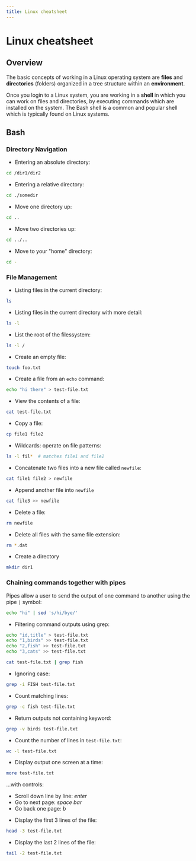 ```yaml
---
title: Linux cheatsheet
---
```


# Linux cheatsheet

## Overview

The basic concepts of working in a Linux operating system are **files** and **directories** (folders) organized in
a tree structure within an **environment**.

Once you login to a Linux system, you are working in a **shell** in which you can work on files and directories,
by executing commands which are installed on the system.  The Bash shell is a common and popular shell which
is typically found on Linux systems.

## Bash

### Directory Navigation

* Entering an absolute directory:

```bash
cd /dir1/dir2
```

* Entering a relative directory:

```bash
cd ./somedir
```

* Move one directory up:

```bash
cd ..
```

* Move two directories up:

```bash
cd ../..
```

* Move to your "home" directory:

```bash
cd -
```

### File Management

* Listing files in the current directory:

```bash
ls
```

* Listing files in the current directory with more detail:

```bash
ls -l
```

* List the root of the filessystem:

```bash
ls -l /
```

* Create an empty file:

```bash
touch foo.txt
```

* Create a file from an `echo` command:

```bash
echo "hi there" > test-file.txt
```

* View the contents of a file:

```bash
cat test-file.txt
```

* Copy a file:

```bash
cp file1 file2
```

* Wildcards: operate on file patterns:

```bash
ls -l fil*  # matches file1 and file2
```

* Concatenate two files into a new file called `newfile`:

```bash
cat file1 file2 > newfile
```

* Append another file into `newfile`

```bash
cat file3 >> newfile
```

* Delete a file:

```bash
rm newfile
```

* Delete all files with the same file extension:

```bash
rm *.dat
```

* Create a directory

```bash
mkdir dir1
```

### Chaining commands together with pipes

Pipes allow a user to send the output of one command to another using the pipe `|` symbol:

```bash
echo "hi" | sed 's/hi/bye/'
```

* Filtering command outputs using grep:


```bash
echo "id,title" > test-file.txt
echo "1,birds" >> test-file.txt
echo "2,fish" >> test-file.txt
echo "3,cats" >> test-file.txt

cat test-file.txt | grep fish
```

* Ignoring case:

```bash
grep -i FISH test-file.txt
```

* Count matching lines:

```bash
grep -c fish test-file.txt
```

* Return outputs not containing keyword:

```bash
grep -v birds test-file.txt
```

* Count the number of lines in `test-file.txt`:

```bash
wc -l test-file.txt
```

* Display output one screen at a time:

```bash
more test-file.txt
```

...with controls:

- Scroll down line by line: *enter*
- Go to next page: *space bar*
- Go back one page: *b*

* Display the first 3 lines of the file:

```bash
head -3 test-file.txt
```

* Display the last 2 lines of the file:

```bash
tail -2 test-file.txt
```
